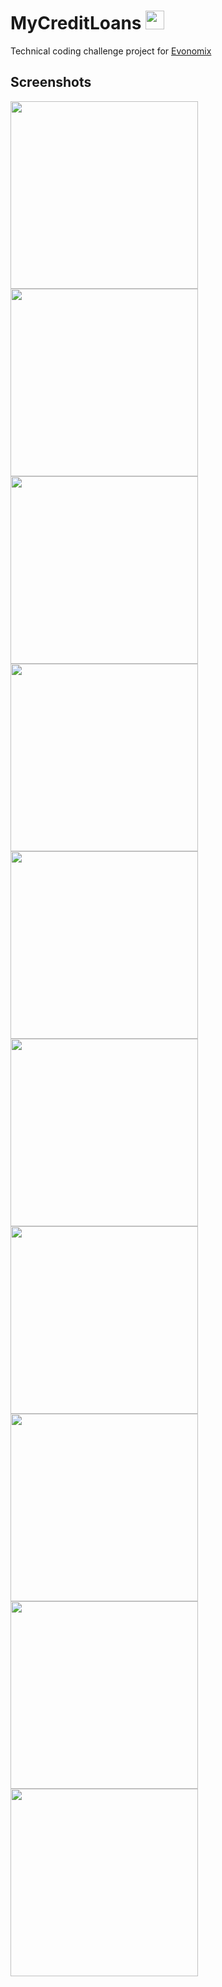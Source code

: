 # MyCreditLoans <img src = "assets/logo.png" width = 30>

 Technical coding challenge project for [Evonomix](https://www.evonomix.com/) 

## Screenshots
<p float="left">
<img src = "screenshots/image10.png" width = 300>
<img src = "screenshots/image11.png" width = 300>
<img src = "screenshots/image12.png" width = 300>
<img src = "screenshots/image13.png" width = 300>
<img src = "screenshots/image14.png" width = 300>
<img src = "screenshots/image16.png" width = 300>
<img src = "screenshots/image17.png" width = 300>
<img src = "screenshots/image18.png" width = 300>
<img src = "screenshots/image19.png" width = 300>
<img src = "screenshots/image15.png" width = 300>
</p>
